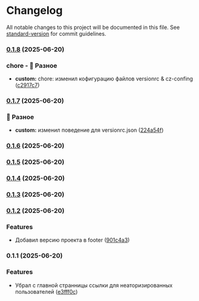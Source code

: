 # Changelog

All notable changes to this project will be documented in this file. See [standard-version](https://github.com/conventional-changelog/standard-version) for commit guidelines.

### [0.1.8](https://github.com/m1rxcle/Mira-Rent/compare/v0.1.7...v0.1.8) (2025-06-20)


### chore - 🔧 Разное

* **custom:** chore: изменил кофигурацию файлов versionrc \& cz-confing ([c2917c7](https://github.com/m1rxcle/Mira-Rent/commit/c2917c7c51828031c07d935eb27013ce5ecd14b0))

### [0.1.7](https://github.com/m1rxcle/Mira-Rent/compare/v0.1.6...v0.1.7) (2025-06-20)


### 🔧 Разное

* **custom:** изменил поведение для versionrc.json ([224a54f](https://github.com/m1rxcle/Mira-Rent/commit/224a54f1ce3d2c5c9b54c8a277ea92769a3b0e30))

### [0.1.6](https://github.com/m1rxcle/Mira-Rent/compare/v0.1.5...v0.1.6) (2025-06-20)

### [0.1.5](https://github.com/m1rxcle/Mira-Rent/compare/v0.1.4...v0.1.5) (2025-06-20)

### [0.1.4](https://github.com/m1rxcle/Mira-Rent/compare/v0.1.3...v0.1.4) (2025-06-20)

### [0.1.3](https://github.com/m1rxcle/Mira-Rent/compare/v0.1.2...v0.1.3) (2025-06-20)

### [0.1.2](https://github.com/m1rxcle/Mira-Rent/compare/v0.1.1...v0.1.2) (2025-06-20)


### Features

* Добавил версию проекта в footer ([901c4a3](https://github.com/m1rxcle/Mira-Rent/commit/901c4a3c0acb5bca90043a1d1d6a7f72162a32ee))

### 0.1.1 (2025-06-20)


### Features

* Убрал с главной странницы ссылки для неаторизированных пользователей ([e3fff0c](https://github.com/m1rxcle/Mira-Rent/commit/e3fff0cd8d416815614ad647d14969342661b38f))
